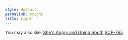```yaml
---
style: default
permalink: Xright
title: right
---
```

You may also like:
[She's Angry and Going South](http://scp-wiki.net/she-s-angry-and-going-south)
[SCP-765](http://scp-wiki.net/scp-765)